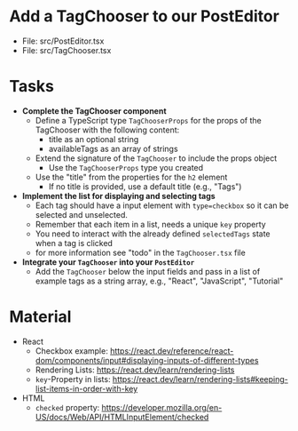 # Add a TagChooser to our PostEditor

- File: src/PostEditor.tsx
- File: src/TagChooser.tsx

# Tasks

* **Complete the TagChooser component**
  - Define a TypeScript type `TagChooserProps` for the props of the TagChooser with the following content:
    - title as an optional string
    - availableTags as an array of strings
  - Extend the signature of the `TagChooser` to include the props object 
    - Use the `TagChooserProps` type you created
  - Use the "title" from the properties for the `h2` element
    - If no title is provided, use a default title (e.g., "Tags")
* **Implement the list for displaying and selecting tags**
  * Each tag should have a input element with `type=checkbox` so it can be selected and unselected.
  * Remember that each item in a list, needs a unique `key` property
  * You need to interact with the already defined `selectedTags` state when a tag is clicked
  * for more information see "todo" in the `TagChooser.tsx` file 
* **Integrate your `TagChooser` into your `PostEditor`**
  - Add the `TagChooser` below the input fields and pass in a list of example tags
    as a string array, e.g., "React", "JavaScript", "Tutorial"

# Material

* React
  * Checkbox example: https://react.dev/reference/react-dom/components/input#displaying-inputs-of-different-types 
  * Rendering Lists: https://react.dev/learn/rendering-lists
  * `key`-Property in lists: https://react.dev/learn/rendering-lists#keeping-list-items-in-order-with-key
* HTML
  * `checked` property: https://developer.mozilla.org/en-US/docs/Web/API/HTMLInputElement/checked 